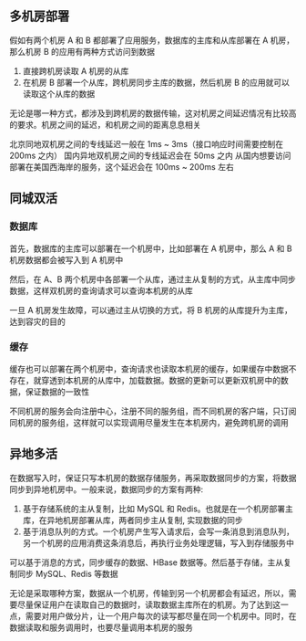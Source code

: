## 多机房部署
假如有两个机房 A 和 B 都部署了应用服务，数据库的主库和从库部署在 A 机房，那么机房 B 的应用有两种方式访问到数据

1. 直接跨机房读取 A 机房的从库
2. 在机房 B 部署一个从库，跨机房同步主库的数据，然后机房 B 的应用就可以读取这个从库的数据

无论是哪一种方式，都涉及到跨机房的数据传输，这对机房之间延迟情况有比较高的要求。机房之间的延迟，和机房之间的距离息息相关

北京同地双机房之间的专线延迟一般在 1ms ~ 3ms（接口响应时间需要控制在 200ms 之内）
国内异地双机房之间的专线延迟会在 50ms 之内
从国内想要访问部署在美国西海岸的服务，这个延迟会在 100ms ~ 200ms 左右


## 同城双活
### 数据库
首先，数据库的主库可以部署在一个机房中，比如部署在 A 机房中，那么 A 和 B 机房数据都会被写入到 A 机房中

然后，在 A、B 两个机房中各部署一个从库，通过主从复制的方式，从主库中同步数据，这样双机房的查询请求可以查询本机房的从库

一旦 A 机房发生故障，可以通过主从切换的方式，将 B 机房的从库提升为主库，达到容灾的目的

### 缓存
缓存也可以部署在两个机房中，查询请求也读取本机房的缓存，如果缓存中数据不存在，就穿透到本机房的从库中，加载数据。数据的更新可以更新双机房中的数据，保证数据的一致性

不同机房的服务会向注册中心，注册不同的服务组，而不同机房的客户端，只订阅同机房的服务组，这样就可以实现调用尽量发生在本机房内，避免跨机房的调用


## 异地多活
在数据写入时，保证只写本机房的数据存储服务，再采取数据同步的方案，将数据同步到异地机房中。一般来说，数据同步的方案有两种:
1. 基于存储系统的主从复制，比如 MySQL 和 Redis。也就是在一个机房部署主库，在异地机房部署从库，两者同步主从复制, 实现数据的同步
2. 基于消息队列的方式。一个机房产生写入请求后，会写一条消息到消息队列，另一个机房的应用消费这条消息后，再执行业务处理逻辑，写入到存储服务中

可以基于消息的方式，同步缓存的数据、HBase 数据等。然后基于存储，主从复制同步 MySQL、Redis 等数据

无论是采取哪种方案，数据从一个机房，传输到另一个机房都会有延迟，所以，需要尽量保证用户在读取自己的数据时，读取数据主库所在的机房。为了达到这一点，需要对用户做分片，让一个用户每次的读写都尽量在同一个机房中。同时，在数据读取和服务调用时，也要尽量调用本机房的服务
